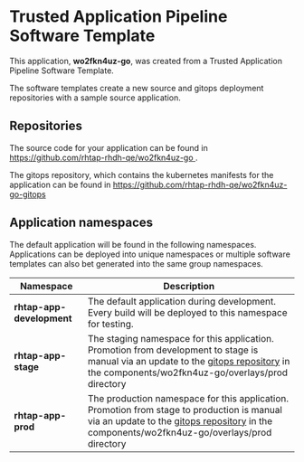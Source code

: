 # Trusted Application Pipeline Software Template

This application, **wo2fkn4uz-go**, was created from a Trusted Application Pipeline Software Template.

The software templates create a new source and gitops deployment repositories with a sample source application. 

## Repositories

The source code for your application can be found in [https://github.com/rhtap-rhdh-qe/wo2fkn4uz-go ](https://github.com/rhtap-rhdh-qe/wo2fkn4uz-go ).
 
The gitops repository, which contains the kubernetes manifests for the application can be found in 
[https://github.com/rhtap-rhdh-qe/wo2fkn4uz-go-gitops ](https://github.com/rhtap-rhdh-qe/wo2fkn4uz-go-gitops ) 

## Application namespaces 

The default application will be found in the following namespaces. Applications can be deployed into unique namespaces or multiple software templates can also bet generated into the same group namespaces.  

|  Namespace   |  Description   |  
| -------- | -------- |   
| **rhtap-app-development** | The default application during development. Every build will be deployed to this namespace for testing. | 
| **rhtap-app-stage** | The staging namespace for this application. Promotion from development to stage is manual via an update to the [gitops repository](https://github.com/rhtap-rhdh-qe/wo2fkn4uz-go-gitops ) in the components/wo2fkn4uz-go/overlays/prod directory |  
| **rhtap-app-prod** | The production namespace for this application. Promotion from stage to production is manual via an update to the [gitops repository](https://github.com/rhtap-rhdh-qe/wo2fkn4uz-go-gitops ) in the components/wo2fkn4uz-go/overlays/prod directory | 